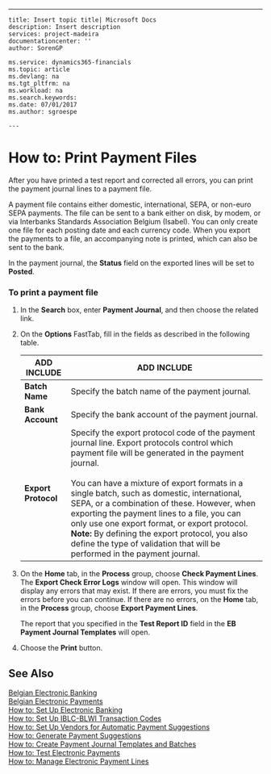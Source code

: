 ---
    title: Insert topic title| Microsoft Docs
    description: Insert description
    services: project-madeira
    documentationcenter: ''
    author: SorenGP

    ms.service: dynamics365-financials
    ms.topic: article
    ms.devlang: na
    ms.tgt_pltfrm: na
    ms.workload: na
    ms.search.keywords:
    ms.date: 07/01/2017
    ms.author: sgroespe

    ---
# How to: Print Payment Files
After you have printed a test report and corrected all errors, you can print the payment journal lines to a payment file.  
  
 A payment file contains either domestic, international, SEPA, or non\-euro SEPA payments. The file can be sent to a bank either on disk, by modem, or via Interbanks Standards Association Belgium \(Isabel\). You can only create one file for each posting date and each currency code. When you export the payments to a file, an accompanying note is printed, which can also be sent to the bank.  
  
 In the payment journal, the **Status** field on the exported lines will be set to **Posted**.  
  
### To print a payment file  
  
1.  In the **Search** box, enter **Payment Journal**, and then choose the related link.  
  
2.  On the **Options** FastTab, fill in the fields as described in the following table.  
  
    |ADD INCLUDE<!--[!INCLUDE[bp_tablefield](../../ApplicationDesign/includes/bp_tablefield_md.md)]-->|ADD INCLUDE<!--[!INCLUDE[bp_tabledescription](../../ApplicationDesign/includes/bp_tabledescription_md.md)]-->|  
    |---------------------------------|---------------------------------------|  
    |**Batch Name**|Specify the batch name of the payment journal.|  
    |**Bank Account**|Specify the bank account of the payment journal.|  
    |**Export Protocol**|Specify the export protocol code of the payment journal line. Export protocols control which payment file will be generated in the payment journal.<br /><br /> You can have a mixture of export formats in a single batch, such as domestic, international, SEPA, or a combination of these. However, when exporting the payment lines to a file, you can only use one export format, or export protocol. **Note:**  By defining the export protocol, you also define the type of validation that will be performed in the payment journal.|  
  
3.  On the **Home** tab, in the **Process** group, choose **Check Payment Lines**. The **Export Check Error Logs** window will open. This window will display any errors that may exist. If there are errors, you must fix the errors before you can continue. If there are no errors, on the **Home** tab, in the **Process** group, choose **Export Payment Lines**.  
  
     The report that you specified in the **Test Report ID** field in the **EB Payment Journal Templates** will open.  
  
4.  Choose the **Print** button.  
  
## See Also  
 [Belgian Electronic Banking](../../LocalFunctionalityForMicrosoftDynamicsNav2016/Belgium/belgian-electronic-banking.md)   
 [Belgian Electronic Payments](../../LocalFunctionalityForMicrosoftDynamicsNav2016/Belgium/belgian-electronic-payments.md)   
 [How to: Set Up Electronic Banking](../../LocalFunctionalityForMicrosoftDynamicsNav2016/Belgium/how-to-set-up-electronic-banking.md)   
 [How to: Set Up IBLC\-BLWI Transaction Codes](../../LocalFunctionalityForMicrosoftDynamicsNav2016/Belgium/how-to-set-up-iblc-blwi-transaction-codes.md)   
 [How to: Set Up Vendors for Automatic Payment Suggestions](../../LocalFunctionalityForMicrosoftDynamicsNav2016/Belgium/how-to-set-up-vendors-for-automatic-payment-suggestions.md)   
 [How to: Generate Payment Suggestions](../../LocalFunctionalityForMicrosoftDynamicsNav2016/Belgium/how-to-generate-payment-suggestions.md)   
 [How to: Create Payment Journal Templates and Batches](../../LocalFunctionalityForMicrosoftDynamicsNav2016/Belgium/how-to-create-payment-journal-templates-and-batches.md)   
 [How to: Test Electronic Payments](../../LocalFunctionalityForMicrosoftDynamicsNav2016/Belgium/how-to-test-electronic-payments.md)   
 [How to: Manage Electronic Payment Lines](../../LocalFunctionalityForMicrosoftDynamicsNav2016/Belgium/how-to-manage-electronic-payment-lines.md)
